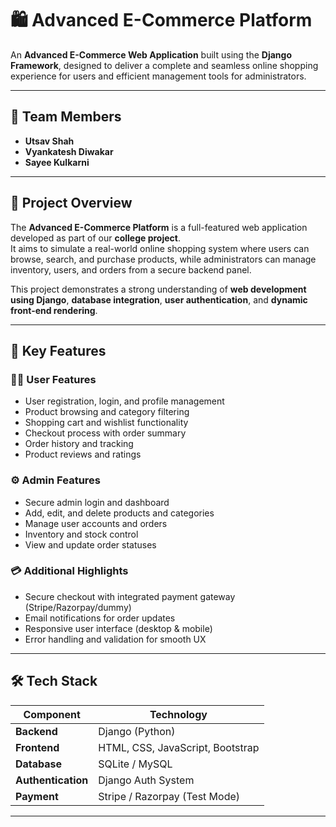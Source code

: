 # 🛍️ Advanced E-Commerce Platform

An **Advanced E-Commerce Web Application** built using the **Django Framework**, designed to deliver a complete and seamless online shopping experience for users and efficient management tools for administrators.

---

## 👥 Team Members
- **Utsav Shah**
- **Vyankatesh Diwakar**
- **Sayee Kulkarni**

---

## 🎯 Project Overview
The **Advanced E-Commerce Platform** is a full-featured web application developed as part of our **college project**.  
It aims to simulate a real-world online shopping system where users can browse, search, and purchase products, while administrators can manage inventory, users, and orders from a secure backend panel.

This project demonstrates a strong understanding of **web development using Django**, **database integration**, **user authentication**, and **dynamic front-end rendering**.

---

## 🚀 Key Features

### 🧑‍💻 User Features
- User registration, login, and profile management  
- Product browsing and category filtering  
- Shopping cart and wishlist functionality  
- Checkout process with order summary  
- Order history and tracking  
- Product reviews and ratings  

### ⚙️ Admin Features
- Secure admin login and dashboard  
- Add, edit, and delete products and categories  
- Manage user accounts and orders  
- Inventory and stock control  
- View and update order statuses  

### 💳 Additional Highlights
- Secure checkout with integrated payment gateway (Stripe/Razorpay/dummy)  
- Email notifications for order updates  
- Responsive user interface (desktop & mobile)  
- Error handling and validation for smooth UX  

---

## 🛠️ Tech Stack

| Component | Technology |
|------------|-------------|
| **Backend** | Django (Python) |
| **Frontend** | HTML, CSS, JavaScript, Bootstrap |
| **Database** | SQLite / MySQL |
| **Authentication** | Django Auth System |
| **Payment** | Stripe / Razorpay (Test Mode) |

---
